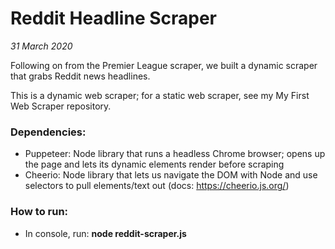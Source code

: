 # Reddit Headline Scraper

_31 March 2020_

Following on from the Premier League scraper, we built a dynamic scraper that grabs Reddit news headlines.

This is a dynamic web scraper; for a static web scraper, see my My First Web Scraper repository.

### Dependencies:

- Puppeteer: Node library that runs a headless Chrome browser; opens up the page and lets its dynamic elements render before scraping
- Cheerio: Node library that lets us navigate the DOM with Node and use selectors to pull elements/text out (docs: https://cheerio.js.org/)

### How to run:

- In console, run: **node reddit-scraper.js**
